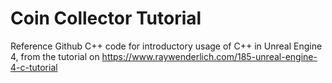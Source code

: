 # Coin Collector Tutorial

Reference Github C++ code for introductory usage of C++ in Unreal Engine 4, from the tutorial on https://www.raywenderlich.com/185-unreal-engine-4-c-tutorial

